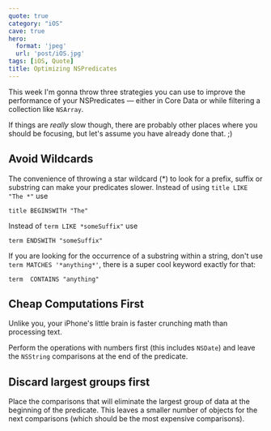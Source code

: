 ```yaml
---
quote: true
category: "iOS"
cave: true
hero:
  format: 'jpeg'
  url: 'post/iOS.jpg'
tags: [iOS, Quote]
title: Optimizing NSPredicates
---
```


This week I'm gonna throw three strategies you can use to improve the performance of your NSPredicates — either in Core Data or while filtering a collection like ```NSArray```.

If things are *really* slow though, there are probably other places where you should be focusing, but let's assume you have already done that. ;)


Avoid Wildcards
------------------------
The convenience of throwing a star wildcard (*) to look for a prefix, suffix or substring can make your predicates slower. Instead of using ```title LIKE "The *"``` use

```console
title BEGINSWITH "The"
```
Instead of ```term LIKE *someSuffix"``` use

```console
term ENDSWITH "someSuffix"
```

If you are looking for the occurrence of a substring within a string, don't use ```term MATCHES '*anything*'```, there is a super cool keyword exactly for that:

```console
term  CONTAINS "anything"
```


Cheap Computations First
------------------------
Unlike you, your iPhone's little brain is faster crunching math than processing text.

Perform the operations with numbers first (this includes ```NSDate```) and leave the ```NSString``` comparisons at the end of the predicate.


Discard largest groups first
------------------------
Place the comparisons that will eliminate the largest group of data at the beginning of the predicate.
This leaves a smaller number of objects for the next comparisons (which should be the most expensive comparisons).
